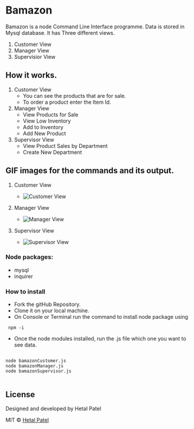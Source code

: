 # Bamazon


Bamazon  is a node Command Line Interface programme. Data is stored in Mysql database. It has Three different views.
1. Customer View
2. Manager View
3. Supervisior View 

## How it works.

1. Customer View
    * You can see the products that are for sale.
    * To order a product enter the Item Id.
2. Manager View
    * View Products for Sale
    * View Low Inventory
    * Add to Inventory 
    * Add New Product
3. Supervisor View
    * View Product Sales by Department
    * Create New Department



## GIF images for the commands and its output.

1. Customer View

    * ![Customer View](https://github.com/HET1905/Bamazon/blob/master/images/customerView.gif "Customer View")



2. Manager View

    * ![Manager View](https://github.com/HET1905/Bamazon/blob/master/images/managerView.gif "Manager's View")


3. Supervisor View

    * ![Supervisor View](https://github.com/HET1905/Bamazon/blob/master/images/SupervisorView.gif "Supervisor View")




### Node packages:

* mysql
* inquirer

### How to install

* Fork the gitHub Repository.
* Clone it on your local machine.
* On Console or Terminal run the command to install  node package using 
```
 npm -i

```
* Once the node modules installed, run the .js file which one you want to see data.
```

node bamazonCustomer.js
node bamazonManager.js
node bamazonSupervisor.js


```



## License
Designed and developed by Hetal Patel

MIT © [Hetal Patel]()

